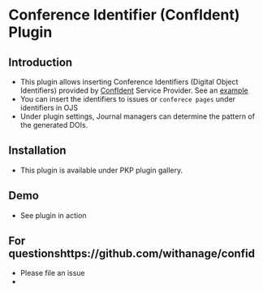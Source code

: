 # Conference Identifier (ConfIdent) Plugin
## Introduction
- This plugin allows inserting Conference Identifiers (Digital Object Identifiers)  provided by [ConfIdent](https://projects.tib.eu/en/confident/]) Service Provider. See an [example](https://doi.org/10.25798/jfec-be75)
- You can insert the identifiers to issues or `conferece pages` under identifiers in OJS
- Under plugin settings, Journal managers can determine the pattern of the generated  DOIs.


## Installation
- This plugin is available under PKP plugin gallery.

## Demo
- See plugin in action

## For questionshttps://github.com/withanage/confid
- Please file an issue
-
